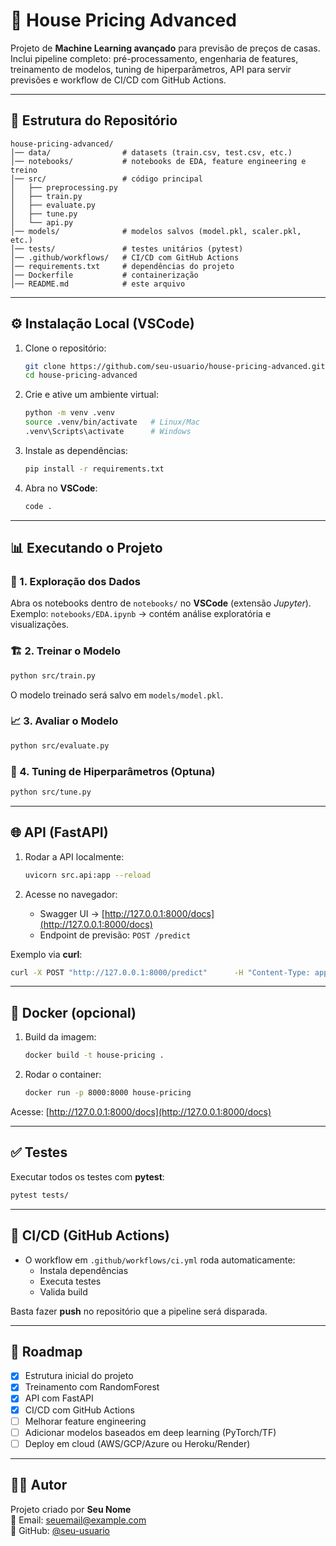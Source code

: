 # 🏡 House Pricing Advanced  

Projeto de **Machine Learning avançado** para previsão de preços de casas.  
Inclui pipeline completo: pré-processamento, engenharia de features, treinamento de modelos, tuning de hiperparâmetros, API para servir previsões e workflow de CI/CD com GitHub Actions.  

---

## 📂 Estrutura do Repositório  

```
house-pricing-advanced/
│── data/                # datasets (train.csv, test.csv, etc.)
│── notebooks/           # notebooks de EDA, feature engineering e treino
│── src/                 # código principal
│   ├── preprocessing.py
│   ├── train.py
│   ├── evaluate.py
│   ├── tune.py
│   └── api.py
│── models/              # modelos salvos (model.pkl, scaler.pkl, etc.)
│── tests/               # testes unitários (pytest)
│── .github/workflows/   # CI/CD com GitHub Actions
│── requirements.txt     # dependências do projeto
│── Dockerfile           # containerização
│── README.md            # este arquivo
```

---

## ⚙️ Instalação Local (VSCode)

1. Clone o repositório:  
   ```bash
   git clone https://github.com/seu-usuario/house-pricing-advanced.git
   cd house-pricing-advanced
   ```

2. Crie e ative um ambiente virtual:  
   ```bash
   python -m venv .venv
   source .venv/bin/activate   # Linux/Mac
   .venv\Scripts\activate      # Windows
   ```

3. Instale as dependências:  
   ```bash
   pip install -r requirements.txt
   ```

4. Abra no **VSCode**:  
   ```bash
   code .
   ```

---

## 📊 Executando o Projeto

### 🔎 1. Exploração dos Dados
Abra os notebooks dentro de `notebooks/` no **VSCode** (extensão *Jupyter*).  
Exemplo: `notebooks/EDA.ipynb` → contém análise exploratória e visualizações.  

### 🏗️ 2. Treinar o Modelo
```bash
python src/train.py
```
O modelo treinado será salvo em `models/model.pkl`.

### 📈 3. Avaliar o Modelo
```bash
python src/evaluate.py
```

### 🎯 4. Tuning de Hiperparâmetros (Optuna)
```bash
python src/tune.py
```

---

## 🌐 API (FastAPI)

1. Rodar a API localmente:  
   ```bash
   uvicorn src.api:app --reload
   ```

2. Acesse no navegador:  
   - Swagger UI → [http://127.0.0.1:8000/docs](http://127.0.0.1:8000/docs)  
   - Endpoint de previsão: `POST /predict`  

Exemplo via **curl**:  
```bash
curl -X POST "http://127.0.0.1:8000/predict"      -H "Content-Type: application/json"      -d '{"features": [1200, 3, 2, 1, 2005]}'
```

---

## 🐳 Docker (opcional)

1. Build da imagem:  
   ```bash
   docker build -t house-pricing .
   ```

2. Rodar o container:  
   ```bash
   docker run -p 8000:8000 house-pricing
   ```

Acesse: [http://127.0.0.1:8000/docs](http://127.0.0.1:8000/docs)

---

## ✅ Testes

Executar todos os testes com **pytest**:  
```bash
pytest tests/
```

---

## 🔄 CI/CD (GitHub Actions)

- O workflow em `.github/workflows/ci.yml` roda automaticamente:  
  - Instala dependências  
  - Executa testes  
  - Valida build  

Basta fazer **push** no repositório que a pipeline será disparada.

---

## 📌 Roadmap

- [x] Estrutura inicial do projeto  
- [x] Treinamento com RandomForest  
- [x] API com FastAPI  
- [x] CI/CD com GitHub Actions  
- [ ] Melhorar feature engineering  
- [ ] Adicionar modelos baseados em deep learning (PyTorch/TF)  
- [ ] Deploy em cloud (AWS/GCP/Azure ou Heroku/Render)  

---

## 👨‍💻 Autor

Projeto criado por **Seu Nome**  
📧 Email: seuemail@example.com  
🔗 GitHub: [@seu-usuario](https://github.com/seu-usuario)  
